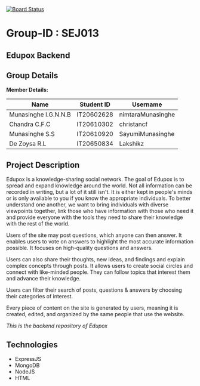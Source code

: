 [![Board Status](https://dev.azure.com/Y3S1-Projects/5008a50d-b144-4f2b-90df-50246e814296/b57b2c3b-d993-4c45-95d7-7fbb6c88f851/_apis/work/boardbadge/d67c0c99-7a53-4cb9-b647-fd37ede5e988?columnOptions=1)](https://dev.azure.com/Y3S1-Projects/5008a50d-b144-4f2b-90df-50246e814296/_boards/board/t/b57b2c3b-d993-4c45-95d7-7fbb6c88f851/Microsoft.RequirementCategory/)

# Group-ID : SEJ013
##  Edupox Backend

## Group Details
**Member Details:**

| Name | Student ID | Username |
|--|--|--|
| Munasinghe I.G.N.N.B | IT20602628 | nimtaraMunasinghe |
| Chandra C.F.C | IT20610302 | christancf |
| Munasinghe S.S | IT20610920 | SayumiMunasinghe |
| De Zoysa R.L | IT20650834 | Lakshikz |

## Project Description
Edupox is a knowledge-sharing social network. The goal of Edupox is to spread and expand knowledge around the world. Not all information can be recorded in writing, but a lot of it still isn't. It is either kept in people's minds or is only available to you if you know the appropriate individuals. To better understand one another, we want to bring individuals with diverse viewpoints together, link those who have information with those who need it and provide everyone with the tools they need to share their knowledge with the rest of the world. 

Users of the site may post questions, which anyone can then answer. It enables users to vote on answers to highlight the most accurate information possible. It focuses on high-quality questions and answers.  

Users can also share their thoughts, new ideas, and findings and explain complex concepts through posts. It allows users to create social circles and connect with like-minded people. They can follow topics that interest them and advance their knowledge.  

Users can filter their search of posts, questions & answers by choosing their categories of interest. 

Every piece of content on the site is generated by users, meaning it is created, edited, and organized by the same people that use the website. 

*This is the backend repository of Edupox*

## Technologies

* ExpressJS
* MongoDB
* NodeJS
* HTML

